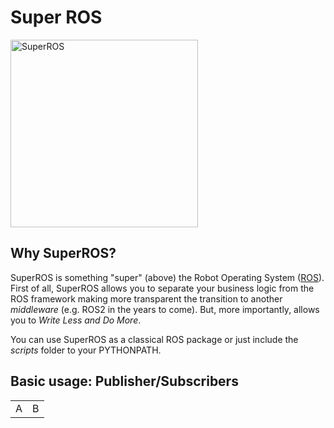 # Super ROS

<img src="https://m4nh.github.io/superros/superros.svg" alt="SuperROS" width="300"/>


## Why SuperROS?

SuperROS is something "super" (above) the Robot Operating System (<a href='http://www.ros.org/' target="_blank">ROS</a>). First of all, SuperROS allows you to separate your business logic from the ROS framework making more transparent the transition to another *middleware* (e.g. ROS2 in the years to come). But, more importantly, allows you to *Write Less and Do More*.

You can use SuperROS as a classical ROS package or just include the *scripts* folder to your PYTHONPATH. 

## Basic usage: Publisher/Subscribers

<table>
  <td style="width:50%">A</td>
  <td style="width:50%">B</td>
</table>
